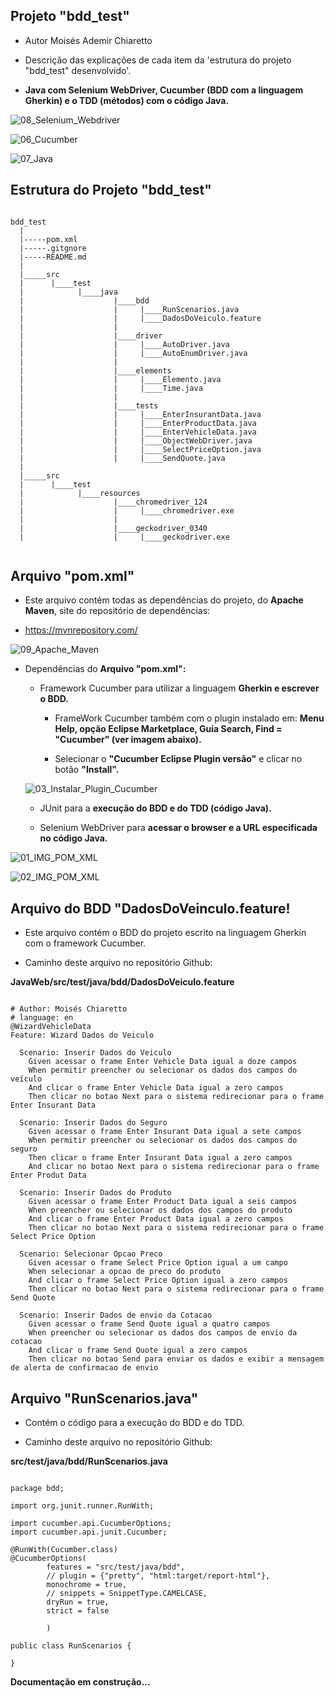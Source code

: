## Projeto "bdd_test"

- Autor Moisés Ademir Chiaretto
  
- Descrição das explicações de cada item da 'estrutura do projeto "bdd_test" desenvolvido'.
  
- **Java com Selenium WebDriver, Cucumber (BDD com a linguagem Gherkin) e o TDD (métodos) com o código Java.**

![08_Selenium_Webdriver](https://github.com/moiseschiaretto/JavaWeb/assets/84775466/1dbd267d-18bf-4aaf-b9ec-caf1516f9bc8)

![06_Cucumber](https://github.com/moiseschiaretto/JavaWeb/assets/84775466/3faf7828-419d-4811-bb34-40dd36ddb338)

![07_Java](https://github.com/moiseschiaretto/JavaWeb/assets/84775466/22e317e3-2911-404a-a5f6-c7decf1e24ab)
 

## Estrutura do Projeto "bdd_test"


```

bdd_test
  |
  |-----pom.xml
  |-----.gitgnore
  |-----README.md
  |
  |_____src
  |      |____test
  |            |____java
  |                    |____bdd
  |                    |     |____RunScenarios.java
  |                    |     |____DadosDoVeiculo.feature
  |                    |
  |                    |____driver
  |                    |     |____AutoDriver.java
  |                    |     |____AutoEnumDriver.java
  |                    |
  |                    |____elements
  |                    |     |____Elemento.java
  |                    |     |____Time.java
  |                    |
  |                    |____tests
  |                    |     |____EnterInsurantData.java
  |                    |     |____EnterProductData.java
  |                    |     |____EnterVehicleData.java
  |                    |     |____ObjectWebDriver.java
  |                    |     |____SelectPriceOption.java
  |                    |     |____SendQuote.java
  |
  |_____src
  |      |____test
  |            |____resources
  |                    |____chromedriver_124
  |                    |     |____chromedriver.exe
  |                    |        
  |                    |____geckodriver_0340
  |                    |     |____geckodriver.exe


```

## Arquivo "pom.xml"

- Este arquivo contém todas as dependências do projeto, do **Apache Maven**, site do repositório de dependências:

- https://mvnrepository.com/

![09_Apache_Maven](https://github.com/moiseschiaretto/JavaWeb/assets/84775466/8cde13f8-6a79-4ca2-b4d5-13fe6e384164)


- Dependências do **Arquivo "pom.xml":**

    - Framework Cucumber para utilizar a linguagem **Gherkin e escrever o BDD.**

        - FrameWork Cucumber também com o plugin instalado em: **Menu Help, opção Eclipse Marketplace, Guia Search, Find = "Cucumber" (ver imagem abaixo).**
     
        - Selecionar o **"Cucumber Eclipse Plugin versão"** e clicar no botão **"Install".**
     
    ![03_Instalar_Plugin_Cucumber](https://github.com/moiseschiaretto/JavaWeb/assets/84775466/afb2be50-e135-4dc3-93e0-780167dfd69f)

 
    - JUnit para a **execução do BDD e do TDD (código Java).**
 
    - Selenium WebDriver para **acessar o browser e a URL especificada no código Java.**


![01_IMG_POM_XML](https://github.com/moiseschiaretto/JavaWeb/assets/84775466/6b49dcee-9e84-4c4d-b486-7d5b53fb138e)


![02_IMG_POM_XML](https://github.com/moiseschiaretto/JavaWeb/assets/84775466/49cb27e0-b3f6-43ee-a02a-213816aa306b)


## Arquivo do BDD "DadosDoVeinculo.feature!

- Este arquivo contém o BDD do projeto escrito na linguagem Gherkin com o framework Cucumber.

- Caminho deste arquivo no repositório Github:

**JavaWeb/src/test/java/bdd/DadosDoVeiculo.feature**

```

# Author: Moisés Chiaretto
# language: en
@WizardVehicleData
Feature: Wizard Dados do Veiculo

  Scenario: Inserir Dados do Veiculo
    Given acessar o frame Enter Vehicle Data igual a doze campos
    When permitir preencher ou selecionar os dados dos campos do veículo
    And clicar o frame Enter Vehicle Data igual a zero campos
    Then clicar no botao Next para o sistema redirecionar para o frame Enter Insurant Data

  Scenario: Inserir Dados do Seguro
    Given acessar o frame Enter Insurant Data igual a sete campos
    When permitir preencher ou selecionar os dados dos campos do seguro
    Then clicar o frame Enter Insurant Data igual a zero campos
    And clicar no botao Next para o sistema redirecionar para o frame Enter Produt Data

  Scenario: Inserir Dados do Produto
    Given acessar o frame Enter Product Data igual a seis campos
    When preencher ou selecionar os dados dos campos do produto
    And clicar o frame Enter Product Data igual a zero campos
    Then clicar no botao Next para o sistema redirecionar para o frame Select Price Option

  Scenario: Selecionar Opcao Preco
    Given acessar o frame Select Price Option igual a um campo
    When selecionar a opcao de preco do produto
    And clicar o frame Select Price Option igual a zero campos
    Then clicar no botao Next para o sistema redirecionar para o frame Send Quote

  Scenario: Inserir Dados de envio da Cotacao
    Given acessar o frame Send Quote igual a quatro campos
    When preencher ou selecionar os dados dos campos de envio da cotacao
    And clicar o frame Send Quote igual a zero campos
    Then clicar no botao Send para enviar os dados e exibir a mensagem de alerta de confirmacao de envio

```

## Arquivo "RunScenarios.java"

- Contém o código para a execução do BDD e do TDD.

- Caminho deste arquivo no repositório Github:

**src/test/java/bdd/RunScenarios.java**


```

package bdd;

import org.junit.runner.RunWith;

import cucumber.api.CucumberOptions;
import cucumber.api.junit.Cucumber;

@RunWith(Cucumber.class)
@CucumberOptions(
		features = "src/test/java/bdd",
		// plugin = {"pretty", "html:target/report-html"},
		monochrome = true,
		// snippets = SnippetType.CAMELCASE,
		dryRun = true,
		strict = false
		
		)

public class RunScenarios {

}

```


**Documentação em construção...**
